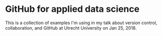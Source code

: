 # GitHub for applied data science

This is a collection of examples I'm using in my talk about version control,
collaboration, and GitHub at Utrecht University on Jan 25, 2018.
